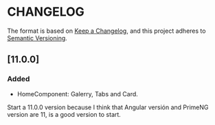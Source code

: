# CHANGELOG

The format is based on [Keep a Changelog](https://keepachangelog.com/en/1.0.0/),
and this project adheres to [Semantic Versioning](https://semver.org/spec/v2.0.0.html).

## [11.0.0]

### Added
- HomeComponent: Galerry, Tabs and Card.

Start a 11.0.0 version because I think that Angular versión and PrimeNG version are 11, is a good version to start.
